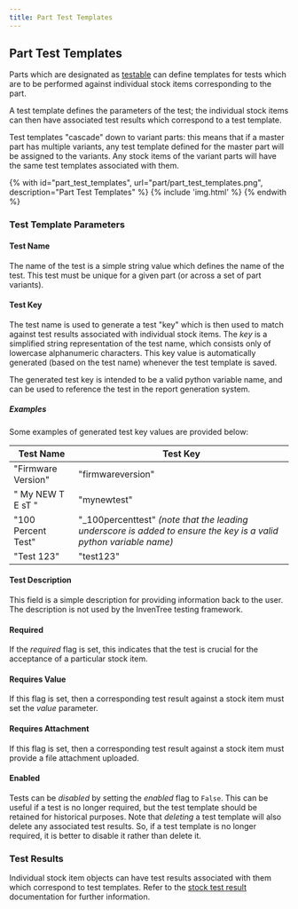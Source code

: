 ```yaml
---
title: Part Test Templates
---
```


## Part Test Templates

Parts which are designated as [testable](./index.md#testable) can define templates for tests which are to be performed against individual stock items corresponding to the part.

A test template defines the parameters of the test; the individual stock items can then have associated test results which correspond to a test template.

Test templates "cascade" down to variant parts: this means that if a master part has multiple variants, any test template defined for the master part will be assigned to the variants. Any stock items of the variant parts will have the same test templates associated with them.

{% with id="part_test_templates", url="part/part_test_templates.png", description="Part Test Templates" %}
{% include 'img.html' %}
{% endwith %}

### Test Template Parameters

#### Test Name

The name of the test is a simple string value which defines the name of the test. This test must be unique for a given part (or across a set of part variants).

#### Test Key

The test name is used to generate a test "key" which is then used to match against test results associated with individual stock items. The *key* is a simplified string representation of the test name, which consists only of lowercase alphanumeric characters. This key value is automatically generated (based on the test name) whenever the test template is saved.

The generated test key is intended to be a valid python variable name, and can be used to reference the test in the report generation system.

##### Examples

Some examples of generated test key values are provided below:

| Test Name | Test Key |
| --- | --- |
| "Firmware Version" | "firmwareversion" |
| " My NEW T E sT " | "mynewtest" |
| "100 Percent Test"| "_100percenttest" *(note that the leading underscore is added to ensure the key is a valid python variable name)* |
| "Test 123" | "test123" |

#### Test Description

This field is a simple description for providing information back to the user. The description is not used by the InvenTree testing framework.

#### Required

If the *required* flag is set, this indicates that the test is crucial for the acceptance of a particular stock item.

#### Requires Value

If this flag is set, then a corresponding test result against a stock item must set the *value* parameter.

#### Requires Attachment

If this flag is set, then a corresponding test result against a stock item must provide a file attachment uploaded.

#### Enabled

Tests can be *disabled* by setting the *enabled* flag to `False`. This can be useful if a test is no longer required, but the test template should be retained for historical purposes. Note that *deleting* a test template will also delete any associated test results. So, if a test template is no longer required, it is better to disable it rather than delete it.

### Test Results

Individual stock item objects can have test results associated with them which correspond to test templates. Refer to the [stock test result](../stock/test.md) documentation for further information.
